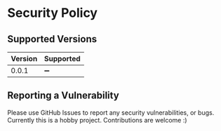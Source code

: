 # Security Policy

## Supported Versions

| Version | Supported          |
| ------- | ------------------ |
| 0.0.1 | :heavy_minus_sign: |

## Reporting a Vulnerability

Please use GitHub Issues to report any security vulnerabilities, or bugs. Currently this is a hobby project. Contributions are welcome :)
